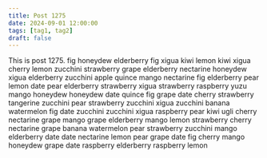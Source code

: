 ```yaml
---
title: Post 1275
date: 2024-09-01 12:00:00
tags: [tag1, tag2]
draft: false
---
```

This is post 1275.
fig
honeydew
elderberry
fig
xigua
kiwi
lemon
kiwi
xigua
cherry
lemon
zucchini
strawberry
grape
elderberry
nectarine
honeydew
xigua
elderberry
zucchini
apple
quince
mango
nectarine
fig
elderberry
pear
lemon
date
pear
elderberry
strawberry
xigua
strawberry
raspberry
yuzu
mango
honeydew
honeydew
date
quince
fig
grape
date
cherry
strawberry
tangerine
zucchini
pear
strawberry
zucchini
xigua
zucchini
banana
watermelon
fig
date
zucchini
zucchini
xigua
raspberry
pear
kiwi
ugli
cherry
nectarine
grape
mango
grape
elderberry
mango
lemon
strawberry
cherry
nectarine
grape
banana
watermelon
pear
strawberry
zucchini
mango
elderberry
date
date
nectarine
lemon
pear
grape
date
fig
cherry
mango
honeydew
grape
date
raspberry
elderberry
raspberry
lemon
